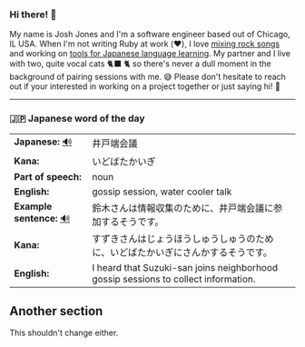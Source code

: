 ### Hi there! 👋

My name is Josh Jones and I'm a software engineer based out of Chicago, IL USA. When I'm not writing Ruby at work (❤️), I love [mixing rock songs](https://www.musiclikeyoumeanit.com/) and working on [tools for Japanese language learning](https://github.com/stars/jhunschejones/lists/japanese-language-learning). My partner and I live with two, quite vocal cats 🐈‍⬛ 🐈  so there's never a dull moment in the background of pairing sessions with me. 😅 Please don't hesitate to reach out if your interested in working on a project together or just saying hi! 👋

---

### 🇯🇵 Japanese word of the day

<!-- START WORD OF THE DAY -->
<table>
  <tr><td><strong>Japanese:</strong> <a href="https://wotd.transparent.com/japanese/2021/words/JPNjp_00083.mp3">🔊</a></td><td>井戸端会議</td></tr>
  <tr><td><strong>Kana:</strong></td><td>いどばたかいぎ</td></tr>
  <tr><td><strong>Part of speech:</strong></td><td>noun</td></tr>
  <tr><td><strong>English:</strong></td><td>gossip session, water cooler talk</td></tr>
  <tr><td><strong>Example sentence:</strong> <a href="https://wotd.transparent.com/japanese/2021/sentences/JPNjp_00449.mp3">🔊</a></td><td>鈴木さんは情報収集のために、井戸端会議に参加するそうです。</td></tr>
  <tr><td><strong>Kana:</strong></td><td>すずきさんはじょうほうしゅうしゅうのために、いどばたかいぎにさんかするそうです。</td></tr>
  <tr><td><strong>English:</strong></td><td>I heard that Suzuki-san joins neighborhood gossip sessions to collect information.</td></tr>
</table>
<!-- END WORD OF THE DAY -->

## Another section
This shouldn't change either.
